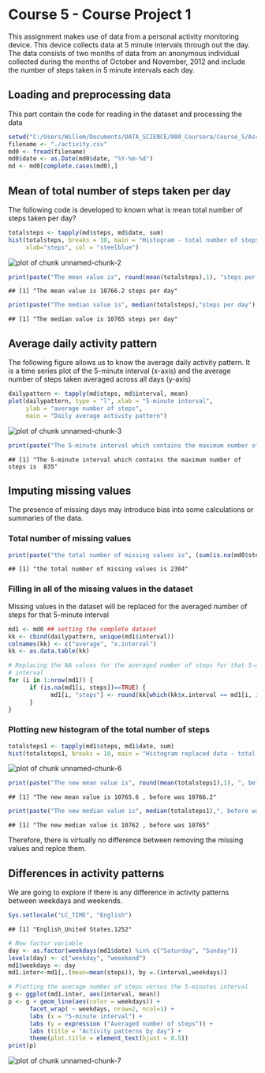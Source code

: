 

# Course 5 - Course Project 1

This assignment makes use of data from a personal activity monitoring device. This device collects data at 5 minute intervals through out the day. The data consists of two months of data from an anonymous individual collected during the months of October and November, 2012 and include the number of steps taken in 5 minute intervals each day.


## Loading and preprocessing data

This part contain the code for reading in the dataset and processing the data


```r
setwd("C:/Users/Willem/Documents/DATA_SCIENCE/000_Coursera/Course_5/Assignment1")
filename <- "./activity.csv"
md0 <- fread(filename)
md0$date <- as.Date(md0$date, "%Y-%m-%d")
md <- md0[complete.cases(md0),]
```

## Mean of total number of steps taken per day

The following code is developed to known what is mean total number of steps taken per day?


```r
totalsteps <- tapply(md$steps, md$date, sum)
hist(totalsteps, breaks = 10, main = "Histogram - total number of steps per day",
     xlab="steps", col = "steelblue")
```

![plot of chunk unnamed-chunk-2](figure/unnamed-chunk-2-1.png)

```r
print(paste("The mean value is", round(mean(totalsteps),1), "steps per day"))
```

```
## [1] "The mean value is 10766.2 steps per day"
```

```r
print(paste("The median value is", median(totalsteps),"steps per day"))
```

```
## [1] "The median value is 10765 steps per day"
```

## Average daily activity pattern

The following figure allows us to know the average daily activity pattern. It is a time series plot of the 5-minute interval (x-axis) and the average number of steps taken averaged across all days (y-axis)


```r
dailypattern <- tapply(md$steps, md$interval, mean)
plot(dailypattern, type = "l", xlab = "5-minute interval",
     ylab = "average number of steps", 
     main = "Daily average activity pattern")
```

![plot of chunk unnamed-chunk-3](figure/unnamed-chunk-3-1.png)

```r
print(paste("The 5-minute interval which contains the maximum number of steps is ", md$interval[which.max(dailypattern)]))
```

```
## [1] "The 5-minute interval which contains the maximum number of steps is  835"
```


## Imputing missing values

The presence of missing days may introduce bias into some calculations or summaries of the data. 

### Total number of missing values

```r
print(paste("the total number of missing values is", (sum(is.na(md0$steps)))))
```

```
## [1] "the total number of missing values is 2304"
```

### Filling in all of the missing values in the dataset

Missing values in the dataset will be replaced for the averaged number of
steps for that 5-minute interval

```r
md1 <- md0 ## setting the complete dataset
kk <- cbind(dailypattern, unique(md1$interval))
colnames(kk) <- c("average", "x.interval")
kk <- as.data.table(kk)

# Replacing the NA values for the averaged number of steps for that 5-minute
# interval
for (i in 1:nrow(md1)) {
      if (is.na(md1[i, steps])==TRUE) {
            md1[i, "steps"] <- round(kk[which(kk$x.interval == md1[i, interval]), average])
      }
} 
```

### Plotting new histogram of the total number of steps

```r
totalsteps1 <- tapply(md1$steps, md1$date, sum)
hist(totalsteps1, breaks = 10, main = "Histogram replaced data - total number of steps per day", xlab="steps", col = "red")
```

![plot of chunk unnamed-chunk-6](figure/unnamed-chunk-6-1.png)

```r
print(paste("The new mean value is", round(mean(totalsteps1),1), ", before was", round(mean(totalsteps),1)))
```

```
## [1] "The new mean value is 10765.6 , before was 10766.2"
```

```r
print(paste("The new median value is", median(totalsteps1),", before was", median(totalsteps)))
```

```
## [1] "The new median value is 10762 , before was 10765"
```

Therefore, there is virtually no difference between removing the missing values and replce them.

## Differences in activity patterns

We are going to explore if there is any difference in activity patterns between weekdays and weekends.


```r
Sys.setlocale("LC_TIME", "English")
```

```
## [1] "English_United States.1252"
```

```r
# New factor variable
day <- as.factor(weekdays(md1$date) %in% c("Saturday", "Sunday"))
levels(day) <- c("weekday", "weeekend")
md1$weekdays <- day
md1.inter<-md1[,.(mean=mean(steps)), by =.(interval,weekdays)]

# Plotting the average number of steps versus the 5-minutes interval
g <- ggplot(md1.inter, aes(interval, mean))
p <- g + geom_line(aes(color = weekdays)) +
      facet_wrap( ~ weekdays, nrow=2, ncol=1) +
      labs (x = "5-minute interval") + 
      labs (y = expression ("Averaged number of steps")) +
      labs (title = "Activity patterns by day") +
      theme(plot.title = element_text(hjust = 0.5))
print(p)
```

![plot of chunk unnamed-chunk-7](figure/unnamed-chunk-7-1.png)

